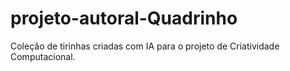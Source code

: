 # projeto-autoral-Quadrinho
Coleção de tirinhas criadas com IA para o projeto de Criatividade Computacional.
